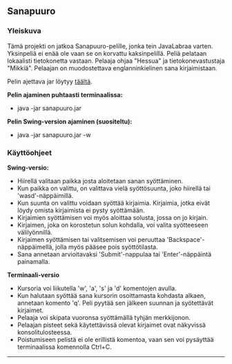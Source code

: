 ## Sanapuuro

### Yleiskuva

Tämä projekti on jatkoa Sanapuuro-pelille, jonka tein JavaLabraa varten. Yksinpeliä ei enää ole vaan se on korvattu kaksinpelillä. Peliä pelataan lokaalisti tietokonetta vastaan. Pelaaja ohjaa "Hessua" ja tietokonevastustaja "Mikkiä". Pelaajan on muodostettava englanninkielinen sana kirjaimistaan.

Pelin ajettava jar löytyy [täältä](http://www.cs.helsinki.fi/u/skaipio/jars/sanapuuro.jar).



__Pelin ajaminen puhtaasti terminaalissa:__
- java -jar sanapuuro.jar



__Pelin Swing-version ajaminen (suositeltu):__
- java -jar sanapuuro.jar -w

### Käyttöohjeet

__Swing-versio:__
- Hiirellä valitaan paikka josta aloitetaan sanan syöttäminen.
- Kun paikka on valittu, on valittava vielä syöttösuunta, joko hiirellä tai 'wasd'-näppäimillä.
- Kun suunta on valittu voidaan syöttää kirjaimia. Kirjaimia, jotka eivät löydy omista kirjaimista ei pysty syöttämään.
- Kirjaimien syöttämisen voi myös aloittaa solusta, jossa on jo kirjain.
- Kirjaimen, joka on korostetun solun kohdalla, voi valita syötteeseen välilyönnillä.
- Kirjaimen syöttämisen tai valitsemisen voi peruuttaa 'Backspace'-näppäimellä, jolla myös pääsee pois syöttötilasta.
- Sana annetaan arvioitavaksi 'Submit'-nappulaa tai 'Enter'-näppäintä painamalla.


__Terminaali-versio__
- Kursoria voi liikutella 'w', 'a', 's' ja 'd' komentojen avulla.
- Kun halutaan syöttää sana kursorin osoittamasta kohdasta alkaen, annetaan komento 'q'. Peli pyytää sen jälkeen suunnan ja syötettävät kirjaimet.
- Pelaaja voi skipata vuoronsa syöttämällä tyhjän merkkijonon.
- Pelaajan pisteet sekä käytettävissä olevat kirjaimet ovat näkyvissä konsolitulosteessa.
- Poistumiseen pelistä ei ole erillistä komentoa, vaan sen voi pysäyttää terminaalissa komennolla Ctrl+C.

* * *
